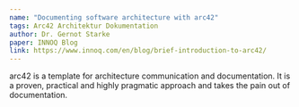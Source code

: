 ```yaml
---
name: "Documenting software architecture with arc42"
tags: Arc42 Architektur Dokumentation
author: Dr. Gernot Starke
paper: INNOQ Blog
link: https://www.innoq.com/en/blog/brief-introduction-to-arc42/ 
---
```

arc42 is a template for architecture communication and documentation. 
It is a proven, practical and highly pragmatic approach and takes the pain out of documentation. 
